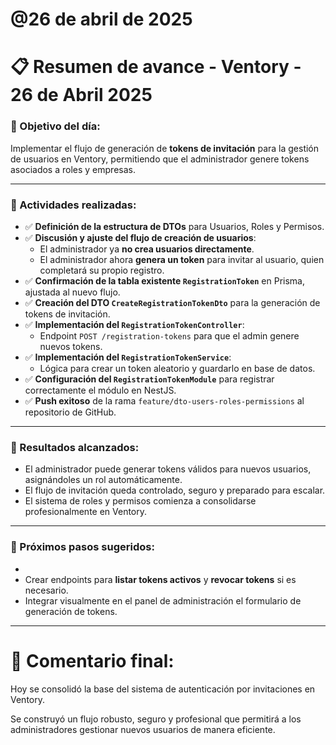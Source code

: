 # @26 de abril de 2025

# 📋 **Resumen de avance - Ventory - 26 de Abril 2025**

### 🔹 Objetivo del día:

Implementar el flujo de generación de **tokens de invitación** para la gestión de usuarios en Ventory, permitiendo que el administrador genere tokens asociados a roles y empresas.

---

### 🔹 Actividades realizadas:

- ✅ **Definición de la estructura de DTOs** para Usuarios, Roles y Permisos.
- ✅ **Discusión y ajuste del flujo de creación de usuarios**:
    - El administrador ya **no crea usuarios directamente**.
    - El administrador ahora **genera un token** para invitar al usuario, quien completará su propio registro.
- ✅ **Confirmación de la tabla existente `RegistrationToken`** en Prisma, ajustada al nuevo flujo.
- ✅ **Creación del DTO `CreateRegistrationTokenDto`** para la generación de tokens de invitación.
- ✅ **Implementación del `RegistrationTokenController`**:
    - Endpoint `POST /registration-tokens` para que el admin genere nuevos tokens.
- ✅ **Implementación del `RegistrationTokenService`**:
    - Lógica para crear un token aleatorio y guardarlo en base de datos.
- ✅ **Configuración del `RegistrationTokenModule`** para registrar correctamente el módulo en NestJS.
- ✅ **Push exitoso** de la rama `feature/dto-users-roles-permissions` al repositorio de GitHub.

---

### 🔹 Resultados alcanzados:

- El administrador puede generar tokens válidos para nuevos usuarios, asignándoles un rol automáticamente.
- El flujo de invitación queda controlado, seguro y preparado para escalar.
- El sistema de roles y permisos comienza a consolidarse profesionalmente en Ventory.

---

### 🔹 Próximos pasos sugeridos:

- 
- Crear endpoints para **listar tokens activos** y **revocar tokens** si es necesario.
- Integrar visualmente en el panel de administración el formulario de generación de tokens.

---

# 🚀 **Comentario final:**

Hoy se consolidó la base del sistema de autenticación por invitaciones en Ventory.

Se construyó un flujo robusto, seguro y profesional que permitirá a los administradores gestionar nuevos usuarios de manera eficiente.